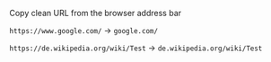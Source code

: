 Copy clean URL from the browser address bar

`https://www.google.com/` -> `google.com/`

`https://de.wikipedia.org/wiki/Test` -> `de.wikipedia.org/wiki/Test`